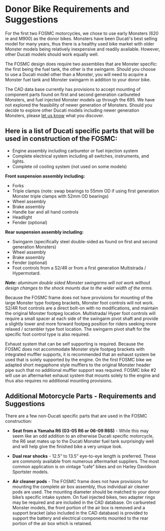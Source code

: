 # Donor Bike Requirements and Suggestions

For the first two FOSMC motorcycles, we chose to use early Monsters (620 ie and M900) as the donor bikes. Monsters have been Ducati's best selling model for many years, thus there is a healthy used bike market with older Monster models being relatively inexpensive and readily available. However, other Ducati models should work equally well.

The FOSMC design does require two assemblies that are Monster specific: the first being the fuel tank, the other is the swingarm. Should you choose to use a Ducati model other than a Monster, you will need to acquire a Monster fuel tank and Monster swingarm in addition to your donor bike.

The CAD data base currently has provisions to accept mounting of component parts found on first and second generation carbureted Monsters, and fuel injected Monster models up through the 695. We have not explored the feasibility of newer generation of Monsters. Should you decide to explore other Ducati models including newer generation Monsters, please [let us know](mailto:help@fictiv.com) what you discover.

## Here is a list of Ducati specific parts that will be used in construction of the FOSMC:

+ Engine assembly including carburetor or fuel injection system
+ Complete electrical system including all switches, instruments, and lights.
+ Complete oil cooling system (not used on some models)

**Front suspension assembly including:**
+ Forks
+ Triple clamps (note: swap bearings to 55mm OD if using first generation Monster triple clamps with 52mm OD bearings)
+ Wheel assembly
+ Brake assembly
+ Handle bar and all hand controls
+ Headlight
+ Fender (optional)

**Rear suspension assembly including:**
+ Swingarm (specifically steel double-sided as found on first and second generation Monsters)
+ Wheel assembly
+ Brake assembly
+ Fender (optional) 
+ Foot controls from a S2/4R or from a first generation Multistrada / Hypermotard.

_**Note:** aluminum double sided Monster swingarms will not work without design changes to the shock mounts due to the wider width of the arms._

Because the FOSMC frame does not have provisions for mounting of the large Monster type footpeg brackets, Monster foot controls will not work.   S2/4R foot controls are a direct bolt-on with no modifications, and maintain the original Monster footpeg location. Multistrada/ Hyper foot controls will require a small spacer at each side of the swingarm pivot shaft and provide a slightly lower and more forward footpeg position for riders seeking more relaxed / scrambler type foot location. The swingarm pivot shaft for the specific foot control type is also required.

Exhaust system that can be self supporting is required.   Because the FOSMC does not accommodate Monster style footpeg brackets with integrated muffler supports, it is recommended that an exhaust system be used that is solely supported by the engine.   On the first FOSMC bike we adapted short megaphone style mufflers to the original Monster header pipe such that no additional muffler support was required.  FOSMC bike #2 will use an aftermarket exhaust system that mounts solely to the engine and thus also requires no additional mounting provisions.

## Additional Motorcycle Parts - Requirements and Suggestions

There are a few non-Ducati specific parts that are used in the FOSMC construction:

+ **Seat from a Yamaha R6 (03-05 R6 or 06-09 R6S)** - While this may seem like an odd addition to an otherwise Ducati specific motorcycle, the R6 seat mates up to the Ducati Monster fuel tank surprisingly well and will help give the finished bike a very unique look.

+ **Dual rear shocks** - 12.5” to 13.5” eye-to-eye length is preferred. These are commonly available from numerous aftermarket suppliers. The most common application is on vintage “cafe” bikes and on Harley Davidson Sportster models.

+ **Air cleaner pods** - The FOSMC frame does not have provisions for mounting the complete air box assembly, thus individual air cleaner pods are used. The mounting diameter should be matched to your donor bike’s specific intake system.   On fuel injected bikes, two adapter rings may be required and are included in the CAD database. On carbureted Monster models, the front portion of the air box is removed and a support bracket (also included in the CAD database) is provided to support the battery and electrical components mounted to the rear portion of the air box which is retained.

